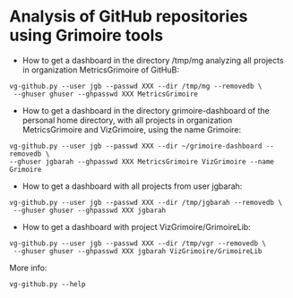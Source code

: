 
# Analysis of GitHub repositories using Grimoire tools

* How to get a dashboard in the directory /tmp/mg analyzing all projects in organization MetricsGrimoire of GitHuB:

```
vg-github.py --user jgb --passwd XXX --dir /tmp/mg --removedb \
 --ghuser ghuser --ghpasswd XXX MetricsGrimoire
```

* How to get a dashboard in the directory grimoire-dashboard of the personal home directory, with all projects in organization MetricsGrimoire and VizGrimoire, using the name Grimoire:

```
vg-github.py --user jgb --passwd XXX --dir ~/grimoire-dashboard --removedb \ 
--ghuser jgbarah --ghpasswd XXX MetricsGrimoire VizGrimoire --name Grimoire
```

* How to get a dashboard with all projects from user jgbarah:

```
vg-github.py --user jgb --passwd XXX --dir /tmp/jgbarah --removedb \
 --ghuser ghuser --ghpasswd XXX jgbarah
```

* How to get a dashboard with project VizGrimoire/GrimoireLib:

```
vg-github.py --user jgb --passwd XXX --dir /tmp/vgr --removedb \
 --ghuser ghuser --ghpasswd XXX jgbarah VizGrimoire/GrimoireLib
```

More info:

```
vg-github.py --help
```
